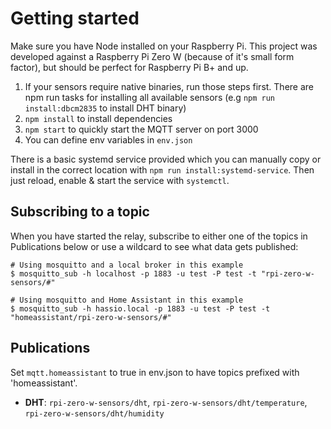 # Getting started

Make sure you have Node installed on your Raspberry Pi. This project was developed against a Raspberry Pi Zero W (because of it's small form factor), but should be perfect for Raspberry Pi B+ and up.

1. If your sensors require native binaries, run those steps first. There are npm run tasks for installing all available sensors (e.g `npm run install:dbcm2835` to install DHT binary)
2. `npm install` to install dependencies
3. `npm start` to quickly start the MQTT server on port 3000
4. You can define env variables in `env.json`

There is a basic systemd service provided which you can manually copy or install in the correct location with `npm run install:systemd-service`.
Then just reload, enable & start the service with `systemctl`.

## Subscribing to a topic

When you have started the relay, subscribe to either one of the topics in Publications below or use a wildcard to see what data gets published:

```console
# Using mosquitto and a local broker in this example
$ mosquitto_sub -h localhost -p 1883 -u test -P test -t "rpi-zero-w-sensors/#"

# Using mosquitto and Home Assistant in this example
$ mosquitto_sub -h hassio.local -p 1883 -u test -P test -t "homeassistant/rpi-zero-w-sensors/#"
```

## Publications

Set `mqtt.homeassistant` to true in env.json to have topics prefixed with 'homeassistant'.

- __DHT__: `rpi-zero-w-sensors/dht`, `rpi-zero-w-sensors/dht/temperature`, `rpi-zero-w-sensors/dht/humidity`
